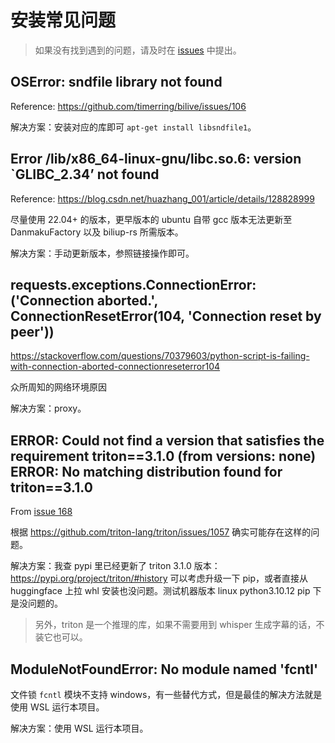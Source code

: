 # 安装常见问题

> 如果没有找到遇到的问题，请及时在 [issues](https://github.com/timerring/bilive/issues/new/choose) 中提出。

## OSError: sndfile library not found

Reference: https://github.com/timerring/bilive/issues/106

解决方案：安装对应的库即可 `apt-get install libsndfile1`。

## Error /lib/x86_64-linux-gnu/libc.so.6: version `GLIBC_2.34’ not found

Reference: https://blog.csdn.net/huazhang_001/article/details/128828999

尽量使用 22.04+ 的版本，更早版本的 ubuntu 自带 gcc 版本无法更新至 DanmakuFactory 以及 biliup-rs 所需版本。

解决方案：手动更新版本，参照链接操作即可。

## requests.exceptions.ConnectionError: ('Connection aborted.', ConnectionResetError(104, 'Connection reset by peer'))

https://stackoverflow.com/questions/70379603/python-script-is-failing-with-connection-aborted-connectionreseterror104

众所周知的网络环境原因

解决方案：proxy。

## ERROR: Could not find a version that satisfies the requirement triton==3.1.0 (from versions: none) ERROR: No matching distribution found for triton==3.1.0

From [issue 168](https://github.com/timerring/bilive/issues/168)

根据 https://github.com/triton-lang/triton/issues/1057 确实可能存在这样的问题。

解决方案：我查 pypi 里已经更新了 triton 3.1.0 版本：https://pypi.org/project/triton/#history 可以考虑升级一下 pip，或者直接从 huggingface 上拉 whl 安装也没问题。测试机器版本 linux python3.10.12 pip 下是没问题的。

> 另外，triton 是一个推理的库，如果不需要用到 whisper 生成字幕的话，不装它也可以。

## ModuleNotFoundError: No module named 'fcntl'

文件锁 `fcntl` 模块不支持 windows，有一些替代方式，但是最佳的解决方法就是使用 WSL 运行本项目。

解决方案：使用 WSL 运行本项目。